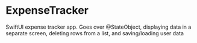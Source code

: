 # ExpenseTracker
SwiftUI expense tracker app. Goes over @StateObject, displaying data in a separate screen, deleting rows from a list, and saving/loading user data
